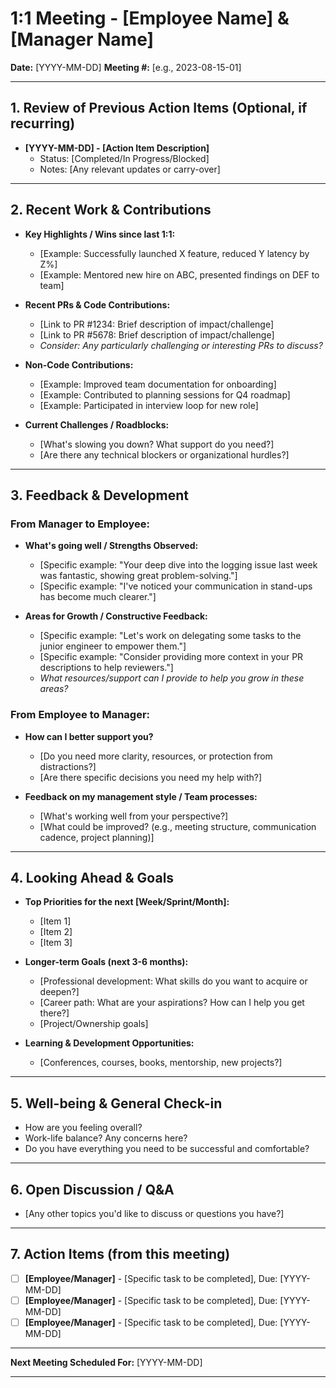 # 1:1 Meeting - [Employee Name] & [Manager Name]

**Date:** [YYYY-MM-DD]
**Meeting #:** [e.g., 2023-08-15-01]

---

## 1. Review of Previous Action Items (Optional, if recurring)

*   **[YYYY-MM-DD] - [Action Item Description]**
    *   Status: [Completed/In Progress/Blocked]
    *   Notes: [Any relevant updates or carry-over]

---

## 2. Recent Work & Contributions

*   **Key Highlights / Wins since last 1:1:**
    *   [Example: Successfully launched X feature, reduced Y latency by Z%]
    *   [Example: Mentored new hire on ABC, presented findings on DEF to team]

*   **Recent PRs & Code Contributions:**
    *   [Link to PR #1234: Brief description of impact/challenge]
    *   [Link to PR #5678: Brief description of impact/challenge]
    *   *Consider: Any particularly challenging or interesting PRs to discuss?*

*   **Non-Code Contributions:**
    *   [Example: Improved team documentation for onboarding]
    *   [Example: Contributed to planning sessions for Q4 roadmap]
    *   [Example: Participated in interview loop for new role]

*   **Current Challenges / Roadblocks:**
    *   [What's slowing you down? What support do you need?]
    *   [Are there any technical blockers or organizational hurdles?]

---

## 3. Feedback & Development

### From Manager to Employee:

*   **What's going well / Strengths Observed:**
    *   [Specific example: "Your deep dive into the logging issue last week was fantastic, showing great problem-solving."]
    *   [Specific example: "I've noticed your communication in stand-ups has become much clearer."]

*   **Areas for Growth / Constructive Feedback:**
    *   [Specific example: "Let's work on delegating some tasks to the junior engineer to empower them."]
    *   [Specific example: "Consider providing more context in your PR descriptions to help reviewers."]
    *   *What resources/support can I provide to help you grow in these areas?*

### From Employee to Manager:

*   **How can I better support you?**
    *   [Do you need more clarity, resources, or protection from distractions?]
    *   [Are there specific decisions you need my help with?]

*   **Feedback on my management style / Team processes:**
    *   [What's working well from your perspective?]
    *   [What could be improved? (e.g., meeting structure, communication cadence, project planning)]

---

## 4. Looking Ahead & Goals

*   **Top Priorities for the next [Week/Sprint/Month]:**
    *   [Item 1]
    *   [Item 2]
    *   [Item 3]

*   **Longer-term Goals (next 3-6 months):**
    *   [Professional development: What skills do you want to acquire or deepen?]
    *   [Career path: What are your aspirations? How can I help you get there?]
    *   [Project/Ownership goals]

*   **Learning & Development Opportunities:**
    *   [Conferences, courses, books, mentorship, new projects?]

---

## 5. Well-being & General Check-in

*   How are you feeling overall?
*   Work-life balance? Any concerns here?
*   Do you have everything you need to be successful and comfortable?

---

## 6. Open Discussion / Q&A

*   [Any other topics you'd like to discuss or questions you have?]

---

## 7. Action Items (from this meeting)

- [ ] **[Employee/Manager]** - [Specific task to be completed], Due: [YYYY-MM-DD]
- [ ] **[Employee/Manager]** - [Specific task to be completed], Due: [YYYY-MM-DD]
- [ ] **[Employee/Manager]** - [Specific task to be completed], Due: [YYYY-MM-DD]

---

**Next Meeting Scheduled For:** [YYYY-MM-DD]

---